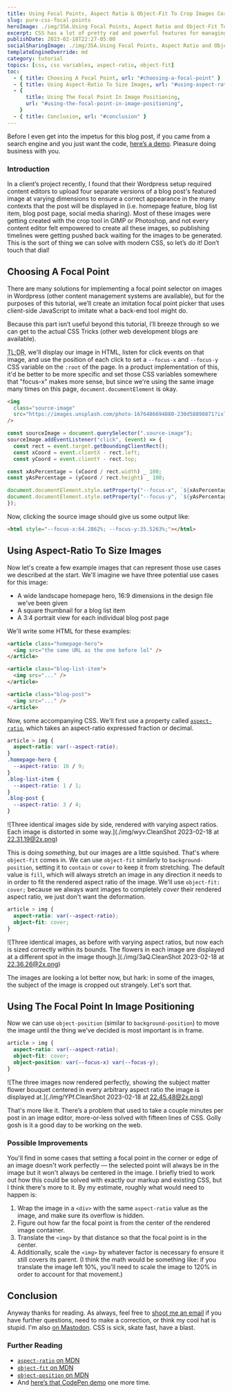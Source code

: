 ```yaml
---
title: Using Focal Points, Aspect Ratio & Object-Fit To Crop Images Correctly
slug: pure-css-focal-points
heroImage: ./img/35A.Using Focal Points, Aspect Ratio and Object-Fit To Crop Images Correctly.png
excerpt: CSS has a lot of pretty rad and powerful features for managing image rendering these days. Let’s leverage some of these, like aspect-ratio, object-fit, and object-position for when we need to use a single image in many different contexts.
publishDate: 2023-02-18T22:27-05:00
socialSharingImage: ./img/35A.Using Focal Points, Aspect Ratio and Object-Fit To Crop Images Correctly.png
templateEngineOverride: md
category: tutorial
topics: [css, css variables, aspect-ratio, object-fit]
toc:
  - { title: Choosing A Focal Point, url: "#choosing-a-focal-point" }
  - { title: Using Aspect-Ratio To Size Images, url: "#using-aspect-ratio-to-size-images" }
  - {
      title: Using The Focal Point In Image Positioning,
      url: "#using-the-focal-point-in-image-positioning",
    }
  - { title: Conclusion, url: "#conclusion" }
---
```


Before I even get into the impetus for this blog post, if you came from a search engine and you just want the code, [here’s a demo](https://codepen.io/xdesro/pen/bGxVorV). Pleasure doing business with you.

### Introduction

In a client’s project recently, I found that their Wordpress setup required content editors to upload four separate versions of a blog post's featured image at varying dimensions to ensure a correct appearance in the many contexts that the post will be displayed in (i.e. homepage feature, blog list item, blog post page, social media sharing). Most of these images were getting created with the crop tool in GIMP or Photoshop, and not every content editor felt empowered to create all these images, so publishing timelines were getting pushed back waiting for the images to be generated. This is the sort of thing we can solve with modern CSS, so let’s do it! Don’t touch that dial!

## Choosing A Focal Point

There are many solutions for implementing a focal point selector on images in Wordpress (other content management systems are available), but for the purposes of this tutorial, we’ll create an imitation focal point picker that uses client-side JavaScript to imitate what a back-end tool might do.

Because this part isn’t useful beyond this tutorial, I’ll breeze through so we can get to the actual CSS Tricks (other web development blogs are available).

<abbr title="Too long, didn’t read">TL;DR</abbr>, we'll display our image in HTML, listen for click events on that image, and use the position of each click to set a `--focus-x` and `--focus-y` CSS variable on the `:root` of the page. In a product implementation of this, it'd be better to be more specific and set those CSS variables somewhere that "focus-x" makes more sense, but since we're using the same image many times on this page, `document.documentElement` is okay.

```html
<img
  class="source-image"
  src="https://images.unsplash.com/photo-1676486694880-230d58890871?ixlib=rb-4.0.3&ixid=MnwxMjA3fDB8MHxwaG90by1wYWdlfHx8fGVufDB8fHx8"
/>
```

```js
const sourceImage = document.querySelector(".source-image");
sourceImage.addEventListener("click", (event) => {
  const rect = event.target.getBoundingClientRect();
  const xCoord = event.clientX - rect.left;
  const yCoord = event.clientY - rect.top;

const xAsPercentage = (xCoord / rect.width) _ 100;
const yAsPercentage = (yCoord / rect.height) _ 100;

document.documentElement.style.setProperty("--focus-x", `${xAsPercentage}%`);
document.documentElement.style.setProperty("--focus-y", `${yAsPercentage}%`);
});
```

Now, clicking the source image should give us some output like:

```html
<html style="--focus-x:64.2862%; --focus-y:35.5263%;"></html>
```

## Using Aspect-Ratio To Size Images

Now let's create a few example images that can represent those use cases we described at the start. We'll imagine we have three potential use cases for this image:

- A wide landscape homepage hero, 16:9 dimensions in the design file we've been given
- A square thumbnail for a blog list item
- A 3:4 portrait view for each individual blog post page

We'll write some HTML for these examples:

```html
<article class="homepage-hero">
  <img src="the same URL as the one before lol" />
</article>

<article class="blog-list-item">
  <img src="..." />
</article>

<article class="blog-post">
  <img src="..." />
</article>
```

Now, some accompanying CSS. We'll first use a property called [`aspect-ratio`](https://developer.mozilla.org/en-US/docs/Web/CSS/aspect-ratio), which takes an aspect-ratio expressed fraction or decimal.

```css
article > img {
  aspect-ratio: var(--aspect-ratio);
}
.homepage-hero {
  --aspect-ratio: 16 / 9;
}
.blog-list-item {
  --aspect-ratio: 1 / 1;
}
.blog-post {
  --aspect-ratio: 3 / 4;
}
```

![Three identical images side by side, rendered with varying aspect ratios. Each image is distorted in some way.](./img/wyv.CleanShot 2023-02-18 at 22.31.19@2x.png)

This is doing _something_, but our images are a little squished. That's where `object-fit` comes in. We can use `object-fit` similarly to `background-position`, setting it to `contain` or `cover` to keep it from stretching. The default value is `fill`, which will always stretch an image in any direction it needs to in order to fit the rendered aspect ratio of the image. We'll use `object-fit: cover;` because we always want images to completely _cover_ their rendered aspect ratio, we just don't want the deformation.

```css
article > img {
  aspect-ratio: var(--aspect-ratio);
  object-fit: cover;
}
```

![Three identical images, as before with varying aspect ratios, but now each is sized correctly within its bounds. The flowers in each image are displayed at a different spot in the image though.](./img/3aQ.CleanShot 2023-02-18 at 22.36.26@2x.png)

The images are looking a lot better now, but hark: in some of the images, the subject of the image is cropped out strangely. Let's sort that.

## Using The Focal Point In Image Positioning

Now we can use `object-position` (similar to `background-position`) to move the image until the thing we've decided is most important is in frame.

```css
article > img {
  aspect-ratio: var(--aspect-ratio);
  object-fit: cover;
  object-position: var(--focus-x) var(--focus-y);
}
```

![The three images now rendered perfectly, showing the subject matter flower bouquet centered in every arbitrary aspect ratio the image is displayed at.](./img/YPf.CleanShot 2023-02-18 at 22.45.48@2x.png)

That's more like it. There’s a problem that used to take a couple minutes per post in an image editor, more-or-less solved with fifteen lines of CSS. Golly gosh is it a good day to be working on the web.

### Possible Improvements

You'll find in some cases that setting a focal point in the corner or edge of an image doesn't work perfectly — the selected point will always be in the image but it won't always be centered in the image. I briefly tried to work out how this could be solved with exactly our markup and existing CSS, but I think there's more to it. By my estimate, roughly what would need to happen is:

1. Wrap the image in a `<div>` with the same `aspect-ratio` value as the image, and make sure its overflow is hidden.
2. Figure out how far the focal point is from the center of the rendered image container.
3. Translate the `<img>` by that distance so that the focal point is in the center.
4. Additionally, scale the `<img>` by whatever factor is necessary fo ensure it still covers its parent. (I think the math would be something like: if you translate the image left 10%, you'll need to scale the image to 120% in order to account for that movement.)

## Conclusion

Anyway thanks for reading. As always, feel free to [shoot me an email](mailto:yo@henry.codes) if you have further questions, need to make a correction, or think my cool hat is stupid. I'm also [on Mastodon](https://front-end.social/@henry). CSS is sick, skate fast, have a blast.

### Further Reading

- [`aspect-ratio` on MDN](https://developer.mozilla.org/en-US/docs/Web/CSS/aspect-ratio)
- [`object-fit` on MDN](https://developer.mozilla.org/en-US/docs/Web/CSS/object-fit)
- [`object-position` on MDN](https://developer.mozilla.org/en-US/docs/Web/CSS/object-position)
- And [here’s that CodePen demo](https://codepen.io/xdesro/pen/bGxVorV) one more time.

